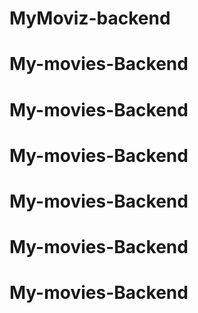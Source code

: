 # MyMoviz-backend
# My-movies-Backend
# My-movies-Backend
# My-movies-Backend
# My-movies-Backend
# My-movies-Backend
# My-movies-Backend
